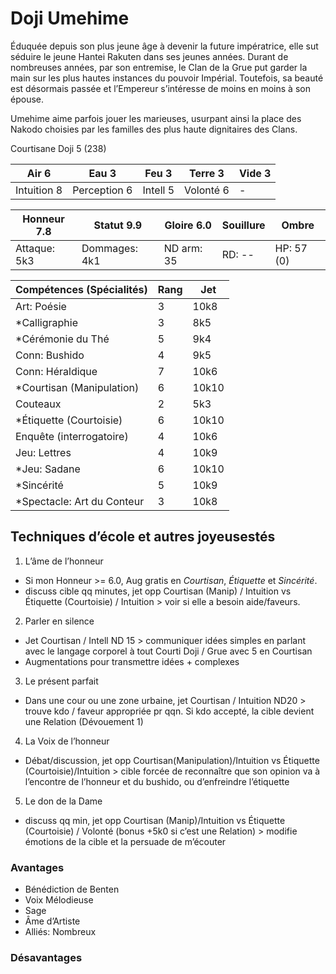 # Doji Umehime
Éduquée depuis son plus jeune âge à devenir la future impératrice, elle sut séduire le jeune Hantei Rakuten dans ses
jeunes années. Durant de nombreuses années, par son entremise, le Clan de la Grue put garder la main sur les plus hautes
instances du pouvoir Impérial. Toutefois, sa beauté est désormais passée et l’Empereur s’intéresse de moins en moins à
son épouse.

Umehime aime parfois jouer les marieuses, usurpant ainsi la place des Nakodo choisies par les familles des plus haute
dignitaires des Clans.

Courtisane Doji 5 (238)

| **Air** 6     | **Eau** 3     | **Feu** 3     | **Terre** 3   | **Vide** 3
| ------------- | ------------- | ------------- | ------------- | -------------
| Intuition 8   | Perception 6  | Intell 5      | Volonté 6     | -

| Honneur 7.8   | Statut 9.9    | Gloire 6.0    | Souillure     | Ombre
| ------------- | ------------- | ------------- | ------------- | -------------
| Attaque: 5k3  | Dommages: 4k1 | ND arm: 35    | RD: --        | HP: 57 (0)

| Compétences (Spécialités)                     | Rang  | Jet
| --------------------------------------------- | ----- | -------
| Art: Poésie                                   | 3     | 10k8
| *Calligraphie                                 | 3     | 8k5
| *Cérémonie du Thé                             | 5     | 9k4
| Conn: Bushido                                 | 4     | 9k5
| Conn: Héraldique                              | 7     | 10k6
| *Courtisan (Manipulation)                     | 6     | 10k10
| Couteaux                                      | 2     | 5k3
| *Étiquette (Courtoisie)                       | 6     | 10k10
| Enquête (interrogatoire)                      | 4     | 10k6
| Jeu: Lettres                                  | 4     | 10k9
| *Jeu: Sadane                                  | 6     | 10k10
| *Sincérité                                    | 5     | 10k9
| *Spectacle: Art du Conteur                    | 3     | 10k8



## Techniques d’école et autres joyeusestés

1. L’âme de l’honneur
  * Si mon Honneur >= 6.0, Aug gratis en *Courtisan*, *Étiquette* et *Sincérité*.
  * discuss cible qq minutes, jet opp Courtisan (Manip) / Intuition vs
    Étiquette (Courtoisie) / Intuition > voir si elle a besoin aide/faveurs.
2. Parler en silence
  * Jet Courtisan / Intell ND 15 > communiquer idées simples en parlant avec le
    langage corporel à tout Courti Doji / Grue avec 5 en Courtisan
  * Augmentations pour transmettre idées + complexes
3. Le présent parfait
  * Dans une cour ou une zone urbaine, jet Courtisan / Intuition ND20 > trouve
    kdo / faveur appropriée pr qqn. Si kdo accepté, la cible devient une Relation
    (Dévouement 1)
4. La Voix de l’honneur
  * Débat/discussion, jet opp Courtisan(Manipulation)/Intuition vs Étiquette
    (Courtoisie)/Intuition > cible forcée de reconnaître que son opinion va à
    l’encontre de l’honneur et du bushido, ou d’enfreindre l’étiquette
5. Le don de la Dame
  * discuss qq min, jet opp Courtisan (Manip)/Intuition vs Étiquette (Courtoisie)
    / Volonté (bonus +5k0 si c’est une Relation) > modifie émotions de la cible
    et la persuade de m’écouter

### Avantages

* Bénédiction de Benten
* Voix Mélodieuse
* Sage
* Âme d’Artiste
* Alliés: Nombreux

### Désavantages
